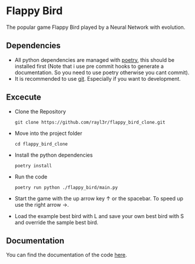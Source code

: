 # Flappy Bird

The popular game Flappy Bird played by a Neural Network with evolution.

## Dependencies

- All python dependencies are managed with [poetry](https://python-poetry.org/), this should be installed first (Note that i use pre commit hooks to generate a documentation. So you need to use poetry otherwise you cant commit).
- It is recommended to use [git](https://git-scm.com/). Especially if you want to development.

## Excecute

- Clone the Repository

    ```Shell
    git clone https://github.com/rayl3r/flappy_bird_clone.git
    ```

- Move into the project folder

    ```Shell
    cd flappy_bird_clone
    ```

- Install the python dependencies

    ```Shell
    poetry install
    ```

- Run the code

    ```Shell
    poetry run python ./flappy_bird/main.py
    ```

- Start the game with the up arrow key &uarr; or the spacebar. To speed up use the right arrow &rarr;.
- Load the example best bird with L and save your own best bird with S and override the sample best bird.

## Documentation

You can find the documentation of the code [here](https://rayl3r.github.io/flappy_bird_clone/).
